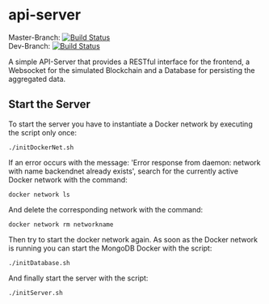 # api-server
Master-Branch: [![Build Status](https://travis-ci.org/BPChain/api-server.svg?branch=master)](https://travis-ci.org/BPChain/api-server) <br />
Dev-Branch: [![Build Status](https://travis-ci.org/BPChain/api-server.svg?branch=dev)](https://travis-ci.org/BPChain/api-server) <br />

A simple API-Server that provides a RESTful interface for the frontend, a Websocket for the simulated Blockchain and a Database for persisting the aggregated data.

## Start the Server

To start the server you have to instantiate a Docker network by executing the script only once:

```shell
./initDockerNet.sh
```

If an error occurs with the message: 'Error response from daemon: network with name backendnet already exists', search for the currently active Docker network with the command:

```shell
docker network ls
```

And delete the corresponding network with the command:

```shell
docker network rm networkname
```

Then try to start the docker network again. As soon as the Docker network is running you can start the MongoDB Docker with the script:

```shell
./initDatabase.sh
```

And finally start the server with the script:

```shell
./initServer.sh
```
